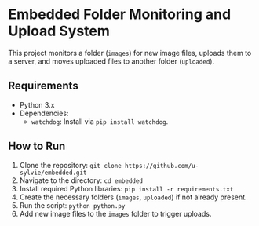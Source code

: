 # Embedded Folder Monitoring and Upload System

This project monitors a folder (`images`) for new image files, uploads them to a server, and moves uploaded files to another folder (`uploaded`).

## Requirements
- Python 3.x
- Dependencies:
  - `watchdog`: Install via `pip install watchdog`.

## How to Run
1. Clone the repository: `git clone https://github.com/u-sylvie/embedded.git`
2. Navigate to the directory: `cd embedded`
3. Install required Python libraries: `pip install -r requirements.txt`
4. Create the necessary folders (`images`, `uploaded`) if not already present.
5. Run the script: `python python.py`
6. Add new image files to the `images` folder to trigger uploads.
